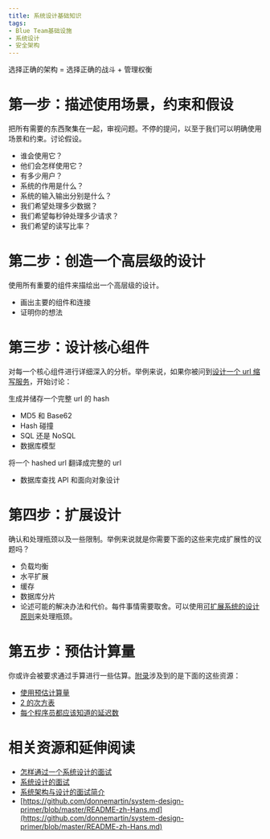 ```yaml
---
title: 系统设计基础知识
tags:
- Blue Team基础设施
- 系统设计
- 安全架构
---
```


选择正确的架构 = 选择正确的战斗 + 管理权衡

# 第一步：描述使用场景，约束和假设
把所有需要的东西聚集在一起，审视问题。不停的提问，以至于我们可以明确使用场景和约束。讨论假设。

- 谁会使用它？
- 他们会怎样使用它？
- 有多少用户？
- 系统的作用是什么？
- 系统的输入输出分别是什么？
- 我们希望处理多少数据？
- 我们希望每秒钟处理多少请求？
- 我们希望的读写比率？

# 第二步：创造一个高层级的设计
使用所有重要的组件来描绘出一个高层级的设计。

- 画出主要的组件和连接
- 证明你的想法

# 第三步：设计核心组件
对每一个核心组件进行详细深入的分析。举例来说，如果你被问到[设计一个 url 缩写服务](https://github.com/donnemartin/system-design-primer/blob/master/solutions/system_design/pastebin/README.md)，开始讨论：

生成并储存一个完整 url 的 hash

- MD5 和 Base62
- Hash 碰撞
- SQL 还是 NoSQL
- 数据库模型

将一个 hashed url 翻译成完整的 url
- 数据库查找
API 和面向对象设计

# 第四步：扩展设计
确认和处理瓶颈以及一些限制。举例来说就是你需要下面的这些来完成扩展性的议题吗？
- 负载均衡
- 水平扩展
- 缓存
- 数据库分片
- 论述可能的解决办法和代价。每件事情需要取舍。可以使用[可扩展系统的设计原则](https://github.com/donnemartin/system-design-primer/blob/master/README-zh-Hans.md#%E7%B3%BB%E7%BB%9F%E8%AE%BE%E8%AE%A1%E4%B8%BB%E9%A2%98%E7%9A%84%E7%B4%A2%E5%BC%95)来处理瓶颈。

# 第五步：预估计算量
你或许会被要求通过手算进行一些估算。[附录](https://github.com/donnemartin/system-design-primer/blob/master/README-zh-Hans.md#%E9%99%84%E5%BD%95)涉及到的是下面的这些资源：
- [使用预估计算量](http://highscalability.com/blog/2011/1/26/google-pro-tip-use-back-of-the-envelope-calculations-to-choo.html)
- [2 的次方表](https://github.com/donnemartin/system-design-primer/blob/master/README-zh-Hans.md#2-%E7%9A%84%E6%AC%A1%E6%96%B9%E8%A1%A8)
- [每个程序员都应该知道的延迟数](https://github.com/donnemartin/system-design-primer/blob/master/README-zh-Hans.md#%E6%AF%8F%E4%B8%AA%E7%A8%8B%E5%BA%8F%E5%91%98%E9%83%BD%E5%BA%94%E8%AF%A5%E7%9F%A5%E9%81%93%E7%9A%84%E5%BB%B6%E8%BF%9F%E6%95%B0)

# 相关资源和延伸阅读
- [怎样通过一个系统设计的面试](https://www.palantir.com/2011/10/how-to-rock-a-systems-design-interview/)
- [系统设计的面试](http://www.hiredintech.com/system-design)
- [系统架构与设计的面试简介](https://www.youtube.com/watch?v=ZgdS0EUmn70)
- [https://github.com/donnemartin/system-design-primer/blob/master/README-zh-Hans.md](https://github.com/donnemartin/system-design-primer/blob/master/README-zh-Hans.md)